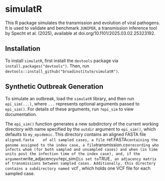 # simulatR

This R package simulates the transmission and evolution of viral pathogens. It is used to validate and benchmark `JUNIPER`, a transmission inference tool by Specht et al. (2025), available at doi.org/10.1101/2025.03.02.25323192.

## Installation

To install `simulatR`, first install the `devtools` package via `install.packages("devtools")`. Then, run `devtools::install_github("broadinstitute/simulatR")`.

## Synthetic Outbreak Generation

To simulate an outbreak, load the `simulatR` library, and then run `epi_sim(...)`, where `...` represents optional arguments passed to `epi_sim()`. For details of these arguments, run `?epi_sim` to view documentation. 

The `epi_sim()` function generates a new subdirctory of the current working directory with name specified by the `outdir` argument to `epi_sim()`, which defaults to `my_epidemic`. This directory contains an aligned FASTA file `aligned.fasta	of all sampled cases, a file `ref.FASTA` containing the genome assigned to the index case, a file `transmission.csv` recording who infects whom (for both sampled and unsampled cases) and when (in time units post the infection time of the index case), and, if the argument `write_adjacency` of `epi_sim()` is set to `TRUE`, an adjacency matrix of transmissions between sampled cases. Additionally, this directory contains a subdirectory named `vcf`, which holds one VCF file for each sampled case.
